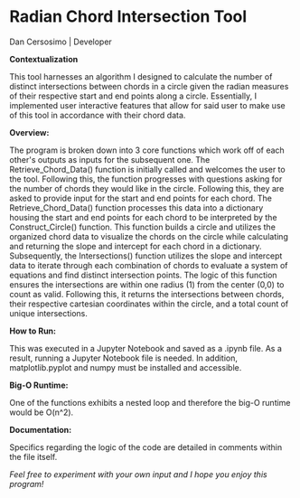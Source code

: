 # Radian Chord Intersection Tool 

Dan Cersosimo | Developer

**Contextualization**

This tool harnesses an algorithm I designed to calculate the number of distinct intersections between chords in a circle given the radian measures of their respective start and end points along a circle. Essentially, I implemented user interactive features that allow for said user to make use of this tool in accordance with their chord data. 

**Overview:**

The program is broken down into 3 core functions which work off of each other's outputs as inputs for the subsequent one. The Retrieve_Chord_Data() function is initially called and welcomes the user to the tool. Following this, the function progresses with questions asking for the number of chords they would like in the circle. Following this, they are asked to provide input for the start and end points for each chord. The Retrieve_Chord_Data() function processes this data into a dictionary housing the start and end points for each chord to be interpreted by the Construct_Circle() function. This function builds a circle and utilizes the organized chord data to visualize the chords on the circle while calculating and returning the slope and intercept for each chord in a dictionary. Subsequently, the Intersections() function utilizes the slope and intercept data to iterate through each combination of chords to evaluate a system of equations and find distinct intersection points. The logic of this function ensures the intersections are within one radius (1) from the center (0,0) to count as valid. Following this, it returns the intersections between chords, their respective cartesian coordinates within the circle, and a total count of unique intersections.

**How to Run:**

This was executed in a Jupyter Notebook and saved as a .ipynb file. As a result, running a Jupyter Notebook file is needed. In addition, matplotlib.pyplot and numpy must be installed and accessible.

**Big-O Runtime:**

One of the functions exhibits a nested loop and therefore the big-O runtime would be O(n^2). 

**Documentation:**

Specifics regarding the logic of the code are detailed in comments within the file itself.



*Feel free to experiment with your own input and I hope you enjoy this program!*

